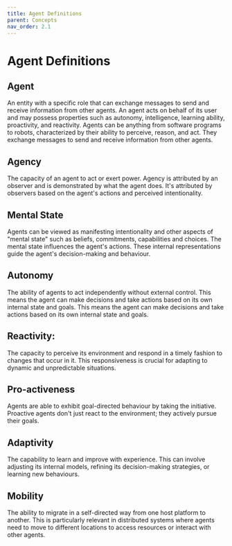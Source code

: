 ```yaml
---
title: Agent Definitions
parent: Concepts
nav_order: 2.1
---
```


# Agent Definitions

## Agent
An entity with a specific role that can exchange messages to send and receive information from other agents. An agent acts on behalf of its user and may possess properties such as autonomy, intelligence, learning ability, proactivity, and reactivity. Agents can be anything from software programs to robots, characterized by their ability to perceive, reason, and act. They exchange messages to send and receive information from other agents. 

## Agency
The capacity of an agent to act or exert power. Agency is attributed by an observer and is demonstrated by what the agent does. It's attributed by observers based on the agent's actions and perceived intentionality.

## Mental State 
Agents can be viewed as manifesting intentionality and other aspects of "mental state" such as beliefs, commitments, capabilities and choices. The mental state influences the agent's actions. These internal representations guide the agent's decision-making and behaviour. 

## Autonomy
The ability of agents to act independently without external control. This means the agent can make decisions and take actions based on its own internal state and goals. This means the agent can make decisions and take actions based on its own internal state and goals.

## Reactivity:
The capacity to perceive its environment and respond in a timely fashion to changes that occur in it. This responsiveness is crucial for adapting to dynamic and unpredictable situations.

## Pro-activeness
Agents are able to exhibit goal-directed behaviour by taking the initiative. Proactive agents don't just react to the environment; they actively pursue their goals. 

## Adaptivity
The capability to learn and improve with experience. This can involve adjusting its internal models, refining its decision-making strategies, or learning new behaviours.

## Mobility
The ability to migrate in a self-directed way from one host platform to another. This is particularly relevant in distributed systems where agents need to move to different locations to access resources or interact with other agents.